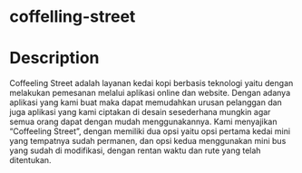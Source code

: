 # coffelling-street

# Description
Coffeeling Street adalah layanan kedai kopi berbasis 
teknologi yaitu dengan melakukan pemesanan melalui aplikasi online 
dan website. Dengan adanya aplikasi yang kami buat maka dapat 
memudahkan urusan pelanggan dan juga aplikasi yang kami ciptakan di 
desain sesederhana mungkin agar semua orang dapat dengan mudah 
menggunakannya.
Kami menyajikan “Coffeeling Street”, dengan memiliki dua opsi yaitu opsi pertama kedai mini yang tempatnya sudah permanen, dan opsi kedua menggunakan mini bus yang sudah di modifikasi, dengan rentan waktu dan rute yang telah ditentukan.
